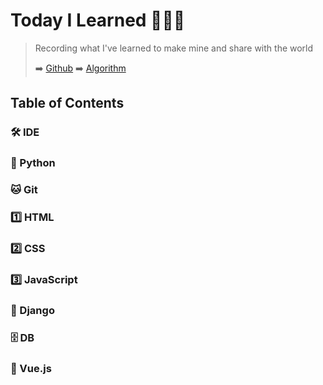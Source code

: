 # Today I Learned 👨🏻‍💻

> Recording what I've learned to make mine and share with the world
>
> ➡️ [Github](https://github.com/pyohamen) ➡️ [Algorithm](https://pyohamen.gitbook.io/algorithm/)

## Table of Contents

### 🛠 IDE

### 🐍 Python

### 🐱 Git

### 1️⃣ HTML

### 2️⃣ CSS

### 3️⃣ JavaScript

### 🔫 Django

### 🗄 DB

### 🎨 Vue.js

